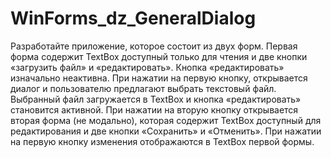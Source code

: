 # WinForms_dz_GeneralDialog
Разработайте приложение, которое состоит из двух форм. Первая форма содержит TextBox доступный только для чтения и две кнопки «загрузить файл» и «редактировать». Кнопка «редактировать» изначально неактивна. При нажатии на первую кнопку, открывается диалог и пользователю предлагают выбрать текстовый файл. Выбранный файл загружается в TextBox и кнопка «редактировать» становится активной. При нажатии на вторую кнопку открывается вторая форма (не модально), которая содержит TextBox доступный для редактирования и две кнопки «Сохранить» и «Отменить». При нажатии на первую кнопку изменения отображаются в TextBox первой формы.
